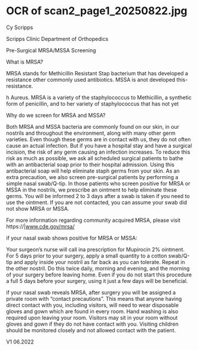 # OCR of scan2_page1_20250822.jpg

Cy Scripps

Scripps Clinic
Department of Orthopedics

Pre-Surgical MRSA/MSSA Screening

What is MRSA?

MRSA stands for Methicillin Resistant Stap
bacterium that has developed a resistance
other commonly used antibiotics. MSSA is anot
developed this-resistance.

h Aureus. MRSA is a variety of the staphylococcus
to Methicillin, a synthetic form of penicillin, and to
her variety of staphylococcus that has not yet

Why do we screen for MRSA and MSSA?

Both MRSA and MSSA bacteria are commonly found on our skin, in our nostrils and
throughout the environment, along with many other germ varieties. Even though these germs
are in contact with us, they do not often cause an actual infection. But if you have a hospital
stay and have a surgical incision, the risk of any germ causing an infection increases. To
reduce this risk as much as possible, we ask all scheduled surgical patients to bathe with an
antibacterial soap prior to their hospital admission. Using this antibacterial soap will help
eliminate staph germs from your skin. As an extra precaution, we also screen pre-surgical
patients by performing a simple nasal swab/Q-tip. In those patients who screen positive for
MRSA or MSSA in the nostrils, we prescribe an ointment to help eliminate these germs. You
will be informed 2 to 3 days after a swab is taken if you need to use the ointment. If you are
not contacted, you can assume your swab did not show MRSA or MSSA.

For more information regarding community acquired MRSA, please visit
https://|www.cde.gov/mrsa/

if your nasal swab shows positive for MRSA or MSSA:

Your surgeon’s nurse will call ina prescription for Mupirocin 2% ointment. For 5 days prior to
your surgery, apply a small quantity to a cotton swab/Q-tip and apply inside your nostril as far
back as you can tolerate. Repeat in the other nostril. Do this twice daily, morning and evening,
and the morning of your surgery before leaving home. Even if you do not start this procedure a
full 5 days before your surgery, using it just a few days will be beneficial.

if your nasal swab reveals MRSA, after surgery you will be assigned a private room with
“contact precautions”. This means that anyone having direct contact with you, including
visitors, will need to wear disposable gloves and gown which are found in every room. Hand
washing is also required upon leaving your room. Visitors may sit in your room without gloves
and gown if they do not have contact with you. Visiting children should be monitored closely
and not allowed contact with the patient.

V1 06.2022

